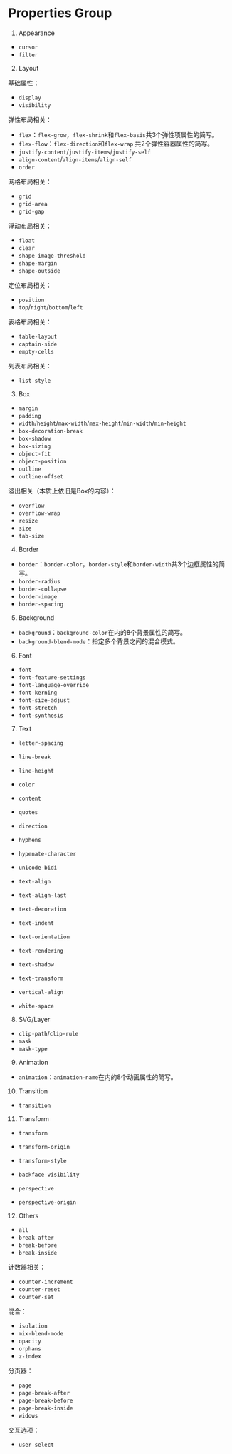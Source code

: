 # Properties Group

1. Appearance

- `cursor`
- `filter`

2. Layout

基础属性：

- `display`
- `visibility`

弹性布局相关：

- `flex`：`flex-grow`，`flex-shrink`和`flex-basis`共3个弹性项属性的简写。
- `flex-flow`：`flex-direction`和`flex-wrap` 共2个弹性容器属性的简写。
- `justify-content`/`justify-items`/`justify-self`
- `align-content`/`align-items`/`align-self`
- `order`

网格布局相关：

- `grid`	
- `grid-area`
- `grid-gap`

浮动布局相关：

- `float`
- `clear`
- `shape-image-threshold`
- `shape-margin`
- `shape-outside`

定位布局相关：

- `position`
- `top`/`right`/`bottom`/`left`

表格布局相关：

- `table-layout`
- `captain-side`
- `empty-cells`

列表布局相关：

- `list-style`

3. Box

- `margin`
- `padding`
- `width`/`height`/`max-width`/`max-height`/`min-width`/`min-height`
- `box-decoration-break`
- `box-shadow`	
- `box-sizing`
- `object-fit`	
- `object-position`
- `outline`
- `outline-offset`

溢出相关（本质上依旧是Box的内容）：

- `overflow`
- `overflow-wrap`
- `resize`
- `size`
- `tab-size`

4. Border

- `border`：`border-color`，`border-style`和`border-width`共3个边框属性的简写。
- `border-radius`
- `border-collapse`
- `border-image`
- `border-spacing`

5. Background

- `background`：`background-color`在内的8个背景属性的简写。
- `background-blend-mode`：指定多个背景之间的混合模式。

6. Font

- `font`
- `font-feature-settings`
- `font-language-override`
- `font-kerning`
- `font-size-adjust`
- `font-stretch`
- `font-synthesis`

7. Text

- `letter-spacing`
- `line-break`
- `line-height`
- `color`
- `content`
- `quotes`
- `direction`
- `hyphens`
- `hypenate-character`
- `unicode-bidi`

- `text-align`
- `text-align-last`
- `text-decoration`
- `text-indent`
- `text-orientation`
- `text-rendering`
- `text-shadow`
- `text-transform`

- `vertical-align`
- `white-space`

8. SVG/Layer

- `clip-path`/`clip-rule`
- `mask`
- `mask-type`

9. Animation

- `animation`：`animation-name`在内的8个动画属性的简写。

10.  Transition

- `transition`

11. Transform

- `transform`
- `transform-origin`
- `transform-style`

- `backface-visibility`
- `perspective`
- `perspective-origin`

12. Others

- `all`
- `break-after`
- `break-before`
- `break-inside`

计数器相关：

- `counter-increment`	
- `counter-reset`	
- `counter-set`

混合：

- `isolation`
- `mix-blend-mode`
- `opacity`
- `orphans`
- `z-index`

分页器：

- `page`
- `page-break-after`
- `page-break-before`
- `page-break-inside`
- `widows`

交互选项：

- `user-select`

